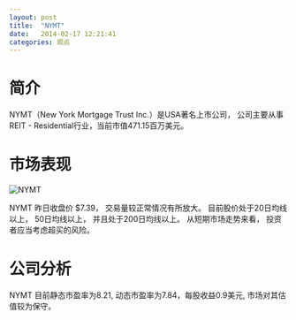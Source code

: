 ```yaml
---
layout: post
title:  "NYMT"
date:   2014-02-17 12:21:41
categories: 观点
---
```


# 简介
NYMT（New York Mortgage Trust Inc.）是USA著名上市公司，
公司主要从事REIT - Residential行业，当前市值471.15百万美元。

# 市场表现

![NYMT](http://finviz.com/chart.ashx?t=NYMT&ty=c&ta=1&p=d&s=l)

NYMT 昨日收盘价 $7.39，
交易量较正常情况有所放大。
目前股价处于20日均线以上，
50日均线以上，
并且处于200日均线以上。
从短期市场走势来看，
投资者应当考虑超买的风险。

# 公司分析
NYMT 目前静态市盈率为8.21, 动态市盈率为7.84，每股收益0.9美元,
市场对其估值较为保守。
